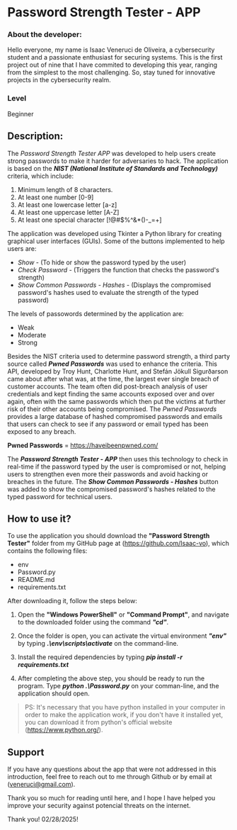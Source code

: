 # Password Strength Tester - APP 

### About the developer:
Hello everyone, my name is Isaac Veneruci de Oliveira, a cybersecurity student and a passionate enthusiast for securing systems. This is the first project out of nine that I have commited to developing this year, ranging from the simplest to the most challenging. So, stay tuned for innovative projects in the cybersecurity realm.

### Level
Beginner

## Description:
The <em>Password Strength Tester APP</em> was developed to help users create strong passwords to make it harder for adversaries to hack. The application is based on the ***NIST (National Institute of Standards and Technology)*** criteria, which include:

1. Minimum length of 8 characters.
2. At least one number [0-9]
3. At least one lowercase letter [a-z]
4. At least one uppercase letter [A-Z]
5. At least one special character [!@#$%^&*()-_=+]

The application was developed using Tkinter a Python library for creating graphical user interfaces (GUIs). Some of the buttons implemented to help users are:

- *Show* - (To hide or show the password typed by the user)
- *Check Password* - (Triggers the function that checks the password's strength)
- *Show Common Passwords - Hashes* - (Displays the compromised password's hashes used to evaluate the strength of the typed password)

The levels of passowords determined by the application are:

- Weak
- Moderate
- Strong

Besides the NIST criteria used to determine password strength, a third party source called ***Pwned Passwords*** was used to enhance the criteria. This API, developed by Troy Hunt, Charlotte Hunt, and Stefán Jökull Sigurðarson came about after what was, at the time, the largest ever single breach of customer accounts. The team often did post-breach analysis of user credentials and kept finding the same accounts exposed over and over again, often with the same passwords which then put the victims at further risk of their other accounts being compromised. The *Pwned Passwords* provides a large database of hashed compromised passwords and emails that users can check to see if any password or email typed has been exposed to any breach.

**Pwned Passwords** = https://haveibeenpwned.com/

The ***Password Strength Tester - APP*** then uses this technology to check in real-time if the password typed by the user is compromised or not, helping users to strengthen even more their passwords and avoid hacking or breaches in the future.
The ***Show Common Passwords - Hashes*** button was added to show the compromised password's hashes related to the typed password for technical users.

## How to use it?

To use the application you should download the **"Password Strength Tester"** folder from my GitHub page at (https://github.com/Isaac-vo), which contains the following files:

- env
- Password.py
- README.md
- requirements.txt

After downloading it, follow the steps below:

1. Open the **"Windows PowerShell"** or **"Command Prompt"**, and navigate to the downloaded folder using the command ***"cd"***.

2. Once the folder is open, you can activate the virtual environment ***"env"*** by typing ***.\env\scripts\activate*** on the command-line. 

3. Install the required dependencies by typing ***pip install -r requirements.txt***

4. After completing the above step, you should be ready to run the program. Type ***python .\Password.py*** on your comman-line, and the application should open.

>PS: It's necessary that you have python installed in your computer in order to make the application work, if you don't have it installed yet, you can download it from python's official website (https://www.python.org/).

## Support

If you have any questions about the app that were not addressed in this introduction, feel free to reach out to me through Github or by email at (veneruci@gmail.com).

Thank you so much for reading until here, and I hope I have helped you improve your security against potencial threats on the internet.

Thank you! 02/28/2025!







